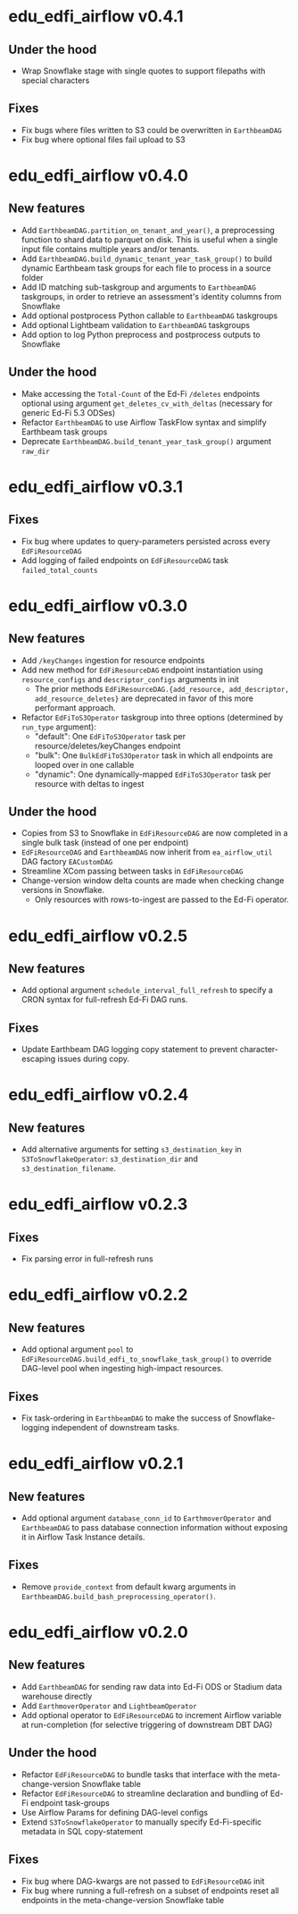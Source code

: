 # edu_edfi_airflow v0.4.1
## Under the hood
- Wrap Snowflake stage with single quotes to support filepaths with special characters

## Fixes
- Fix bugs where files written to S3 could be overwritten in `EarthbeamDAG`
- Fix bug where optional files fail upload to S3



# edu_edfi_airflow v0.4.0
## New features
- Add `EarthbeamDAG.partition_on_tenant_and_year()`, a preprocessing function to shard data to parquet on disk. This is useful when a single input file contains multiple years and/or tenants.
- Add `EarthbeamDAG.build_dynamic_tenant_year_task_group()` to build dynamic Earthbeam task groups for each file to process in a source folder
- Add ID matching sub-taskgroup and arguments to `EarthbeamDAG` taskgroups, in order to retrieve an assessment's identity columns from Snowflake
- Add optional postprocess Python callable to `EarthbeamDAG` taskgroups
- Add optional Lightbeam validation to `EarthbeamDAG` taskgroups
- Add option to log Python preprocess and postprocess outputs to Snowflake

## Under the hood
- Make accessing the `Total-Count` of the Ed-Fi `/deletes` endpoints optional using argument `get_deletes_cv_with_deltas` (necessary for generic Ed-Fi 5.3 ODSes)
- Refactor `EarthbeamDAG` to use Airflow TaskFlow syntax and simplify Earthbeam task groups
- Deprecate `EarthbeamDAG.build_tenant_year_task_group()` argument `raw_dir`


# edu_edfi_airflow v0.3.1
## Fixes
- Fix bug where updates to query-parameters persisted across every `EdFiResourceDAG`
- Add logging of failed endpoints on `EdFiResourceDAG` task `failed_total_counts`


# edu_edfi_airflow v0.3.0
## New features
- Add `/keyChanges` ingestion for resource endpoints
- Add new method for `EdFiResourceDAG` endpoint instantiation using `resource_configs` and `descriptor_configs` arguments in init
  - The prior methods `EdFiResourceDAG.{add_resource, add_descriptor, add_resource_deletes}` are deprecated in favor of this more performant approach.
- Refactor `EdFiToS3Operator` taskgroup into three options (determined by `run_type` argument):
  - "default": One `EdFiToS3Operator` task per resource/deletes/keyChanges endpoint
  - "bulk": One `BulkEdFiToS3Operator` task in which all endpoints are looped over in one callable
  - "dynamic": One dynamically-mapped `EdFiToS3Operator` task per resource with deltas to ingest

## Under the hood
- Copies from S3 to Snowflake in `EdFiResourceDAG` are now completed in a single bulk task (instead of one per endpoint)
- `EdFiResourceDAG` and `EarthbeamDAG` now inherit from `ea_airflow_util` DAG factory `EACustomDAG`
- Streamline XCom passing between tasks in `EdFiResourceDAG`
- Change-version window delta counts are made when checking change versions in Snowflake.
  - Only resources with rows-to-ingest are passed to the Ed-Fi operator.


# edu_edfi_airflow v0.2.5
## New features
- Add optional argument `schedule_interval_full_refresh` to specify a CRON syntax for full-refresh Ed-Fi DAG runs.

## Fixes
- Update Earthbeam DAG logging copy statement to prevent character-escaping issues during copy.


# edu_edfi_airflow v0.2.4
## New features
- Add alternative arguments for setting `s3_destination_key` in `S3ToSnowflakeOperator`: `s3_destination_dir` and `s3_destination_filename`.


# edu_edfi_airflow v0.2.3
## Fixes
- Fix parsing error in full-refresh runs


# edu_edfi_airflow v0.2.2
## New features
- Add optional argument `pool` to `EdFiResourceDAG.build_edfi_to_snowflake_task_group()` to override DAG-level pool when ingesting high-impact resources.

## Fixes
- Fix task-ordering in `EarthbeamDAG` to make the success of Snowflake-logging independent of downstream tasks.


# edu_edfi_airflow v0.2.1
## New features
- Add optional argument `database_conn_id` to `EarthmoverOperator` and `EarthbeamDAG` to pass database connection information without exposing it in Airflow Task Instance details.

## Fixes
- Remove `provide_context` from default kwarg arguments in `EarthbeamDAG.build_bash_preprocessing_operator()`.


# edu_edfi_airflow v0.2.0
## New features
- Add `EarthbeamDAG` for sending raw data into Ed-Fi ODS or Stadium data warehouse directly
- Add `EarthmoverOperator` and `LightbeamOperator`
- Add optional operator to `EdFiResourceDAG` to increment Airflow variable at run-completion (for selective triggering of downstream DBT DAG)

## Under the hood
- Refactor `EdFiResourceDAG` to bundle tasks that interface with the meta-change-version Snowflake table
- Refactor `EdFiResourceDAG` to streamline declaration and bundling of Ed-Fi endpoint task-groups
- Use Airflow Params for defining DAG-level configs
- Extend `S3ToSnowflakeOperator` to manually specify Ed-Fi-specific metadata in SQL copy-statement

## Fixes
- Fix bug where DAG-kwargs are not passed to `EdFiResourceDAG` init
- Fix bug where running a full-refresh on a subset of endpoints reset all endpoints in the meta-change-version Snowflake table